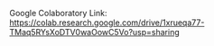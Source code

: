 Google Colaboratory Link: https://colab.research.google.com/drive/1xrueqa77-TMaq5RYsXoDTV0waOowC5Vo?usp=sharing
